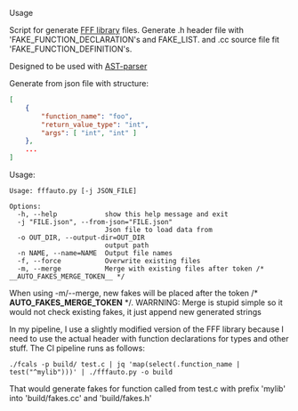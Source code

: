 Usage

Script for generate [FFF library](https://github.com/meekrosoft/fff) files.
Generate .h header file with 'FAKE_FUNCTION_DECLARATION's and FAKE_LIST. and .cc source file fit 'FAKE_FUNCTION_DEFINITION's.

Designed to be used with [AST-parser](https://github.com/naaysayer/AST-fcall-probe)

Generate from json file with structure:
```json
[
    {
        "function_name": "foo",
        "return_value_type": "int",
        "args": [ "int", "int" ]
    },
    ...
]
```

Usage:
```
Usage: fffauto.py [-j JSON_FILE]

Options:
  -h, --help            show this help message and exit
  -j "FILE.json", --from-json="FILE.json"
                        Json file to load data from
  -o OUT_DIR, --output-dir=OUT_DIR
                        output path
  -n NAME, --name=NAME  Output file names
  -f, --force           Overwrite existing files
  -m, --merge           Merge with existing files after token /* __AUTO_FAKES_MERGE_TOKEN__ */

```

When using -m/--merge, new fakes will be placed after the token /* __AUTO_FAKES_MERGE_TOKEN__ */.
WARRNING: Merge is stupid simple so it would not check existing fakes, it just append new generated strings

In my pipeline, I use a slightly modified version of the FFF library because I need to use the actual header with function declarations for types and other stuff.
The CI pipeline runs as follows:
```
./fcals -p build/ test.c | jq 'map(select(.function_name | test("^mylib")))' | ./fffauto.py -o build
```

That would generate fakes for function called from test.c with prefix 'mylib' into 'build/fakes.cc' and 'build/fakes.h'

